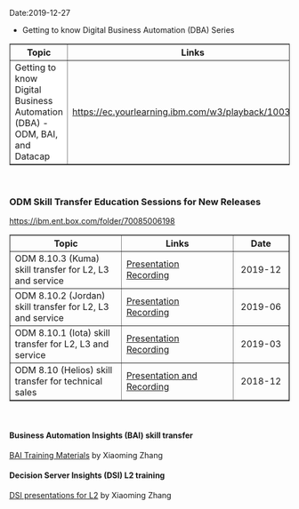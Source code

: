 Date:2019-12-27

* Getting to know Digital Business Automation (DBA) Series
<table border="1px solid #ccc" cellspacing="0" cellpadding="0">
  <tr font-weight: 700; >
    <th width="40%" style="text-align:center;";>Topic</th>
    <th style="text-align:center">Links</th>
    <th width="20%" style="text-align:center">Date</th>
  </tr>
  <tr>
    <td style="background-color:white">Getting to know Digital Business Automation (DBA) - ODM, BAI, and Datacap</td>
    <td><a href="https://ec.yourlearning.ibm.com/w3/playback/10039706" target="_blank">https://ec.yourlearning.ibm.com/w3/playback/10039706</a></td>
    <td style="text-align:center">2019-07</td>
  </tr>
</table>

<p style="margin-top:1em;">&nbsp;</p>

### ODM Skill Transfer Education Sessions for New Releases
https://ibm.ent.box.com/folder/70085006198
<table border="1px solid #ccc" cellspacing="0" cellpadding="0">
  <tr font-weight: 700; >
    <th width="40%" style="text-align:center;";>Topic</th>
    <th style="text-align:center">Links</th>
    <th width="20%" style="text-align:center">Date</th>
  </tr>
  <tr>
    <td>ODM 8.10.3 (Kuma) skill transfer for L2, L3 and service</td>
    <td><a href="https://ibm.ent.box.com/s/v4hb6ahsa0gcit9ub684d74sppxxiu8q" target="_blank">Presentation</a><br><a href="https://ibm.ent.box.com/s/uvxeugmlm03wzw7pgktfrbz2gy1fmlcj" target="_blank">Recording</a></td>
    <td style="text-align:center">2019-12</td>
  </tr>
   <tr>
    <td>ODM 8.10.2 (Jordan) skill transfer for L2, L3 and service</td>
    <td><a href="https://ibm.ent.box.com/folder/77233497947" target="_blank">Presentation</a><br><a href="https://ibm.ent.box.com/v/JordanSkillsTransferRecording" target="_blank">Recording</a></td>
    <td style="text-align:center">2019-06</td>
  </tr>
   <tr>
    <td>ODM 8.10.1 (Iota) skill transfer for L2, L3 and service</td>
    <td><a href="https://ibm.ent.box.com/folder/70081765583" target="_blank">Presentation</a><br><a href="https://ibm.ent.box.com/folder/71174482237" target="_blank">Recording</a></td>
    <td style="text-align:center">2019-03</td>
  </tr>
   <tr>
    <td>ODM 8.10 (Helios) skill transfer for technical sales</td>
    <td><a href="https://ibm.ent.box.com/s/w33p5zcwybk3kno1pduyv3n5w88024jg" target="_blank">Presentation and Recording</a></td>
    <td style="text-align:center">2018-12</td>
  </tr>
</table>

<p style="margin-top:1em;">&nbsp;</p>

#### Business Automation Insights (BAI) skill transfer
[BAI Training Materials](https://w3-connections.ibm.com/wikis/home?lang=en-us#!/wiki/Wf0025e791108_45e3_87df_9a521822f4db/page/BAI%20Training%20Materials) by Xiaoming Zhang

#### Decision Server Insights (DSI) L2 training
[DSI presentations for L2](https://w3-connections.ibm.com/wikis/home?lang=en-us#!/wiki/Wf0025e791108_45e3_87df_9a521822f4db/page/DSI%20presentations%20for%20L2) by Xiaoming Zhang
